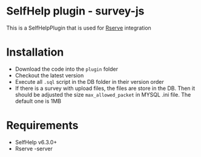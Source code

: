 # SelfHelp plugin - survey-js

This is a SelfHelpPlugin that is used for [Rserve](https://www.rforge.net/Rserve/) integration


# Installation

 - Download the code into the `plugin` folder
 - Checkout the latest version 
 - Execute all `.sql` script in the DB folder in their version order
 - If there is a survey with upload files, the files are store in the DB. Then it should be adjusted the size `max_allowed_packet` in MYSQL .ini file. The default one is 1MB

# Requirements

 - SelfHelp v6.3.0+
 - Rserve -server
